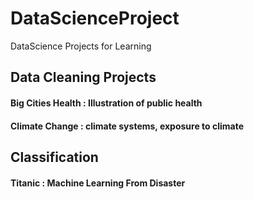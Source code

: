 # DataScienceProject
DataScience Projects for Learning

## Data Cleaning Projects
####	Big Cities Health : Illustration of public health
#### 	Climate Change : climate systems, exposure to climate

## Classification
####	Titanic : Machine Learning From Disaster
